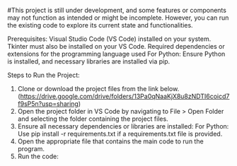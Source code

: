 #This project is still under development, and some features or components may not function as intended or might be incomplete. However, you can run the existing code to explore its current state and functionalities.

  Prerequisites:
  Visual Studio Code (VS Code) installed on your system. 
  Tkinter must also be installed on your VS Code.
  Required dependencies or extensions for the programming language used
    For Python: Ensure Python is installed, and necessary libraries are installed via pip.
    
  Steps to Run the Project:
  1. Clone or download the project files from the link below.
  (https://drive.google.com/drive/folders/13Pa0qNaaKjX8u8zNDTI6coicd7f9sP5n?usp=sharing)
  2. Open the project folder in VS Code by navigating to File > Open Folder and selecting the folder containing the project files.
  3. Ensure all necessary dependencies or libraries are installed:
      For Python: Use pip install -r requirements.txt if a requirements.txt file is provided.
  4. Open the appropriate file that contains the main code to run the program.
  5. Run the code:

